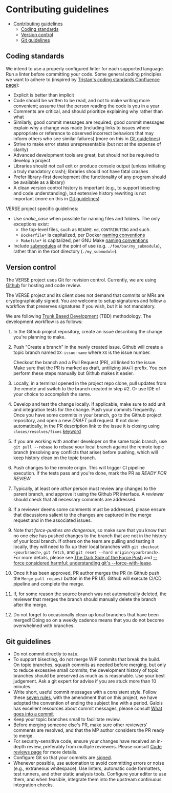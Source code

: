 # Contributing guidelines

- [Contributing guidelines](#contributing-guidelines)
  - [Coding standards](#coding-standards)
  - [Version control](#version-control)
  - [Git guidelines](#git-guidelines)


## Coding standards

We intend to use a properly configured linter for each supported language. Run a linter before committing your code. Some general coding principles we want to adhere to (inspired by [Tristan's coding standards Confluence page](https://confluence.galois.com/display/~tristan/Haskell+Coding+Standards)):

* Explicit is better than implicit
* Code should be written to be read, and not to make writing more convenient; assume that the person reading the code is you in a year
* Comments are critical, and should prioritize explaining why rather than what
* Similarly, good commit messages are required; good commit messages explain why a change was made (including links to issues where appropriate or reference to observed incorrect behaviors that may inform others who see similar failures) (more on this in [Git guidelines](#git-guidelines))
* Strive to make error states unrepresentable (but not at the expense of clarity)
* Advanced development tools are great, but should not be required to develop a project
* Libraries should not call exit or produce console output (unless initiating a truly mandatory crash); libraries should not have fatal crashes
* Prefer library-first development (the functionality of any program should be available as a library)
* A clean version control history is important (e.g., to support bisecting and code understanding), but extensive history rewriting is not important (more on this in [Git guidelines](#git-guidelines))

VERSE project specific guidelines:
* Use *snake_case* when possible for naming files and folders. The only exceptions exist:
  * the top-level files, such as `README.md`, `CONTRIBUTING` and such.
  * `Dockerfile*` is capitalized, per Docker [naming conventions](https://stackoverflow.com/a/63995752)
  * `Makefile*` is capitalized, per GNU Make [naming conventions](https://www.gnu.org/software/make/manual/make.html#Makefile-Names)
* Include [submodules](https://git-scm.com/book/en/v2/Git-Tools-Submodules) at the point of use (e.g. `./foo/bar/my_submodule`), rather than in the root directory (`./my_submodule`).

## Version control

The VERSE project uses Git for revision control. Currently, we are
using [Github][] for hosting and code review.

The VERSE project and its client does not demand that commits or MRs
are cryptographically signed.  You are welcome to setup signatures and
follow a workflow that preserves signatures if you wish, but it is not
mandatory.

We are following [Trunk Based Development](https://trunkbaseddevelopment.com/) (TBD) methodology.
The development workflow is as follows:

1. In the Github project repository, create an issue describing the change
   you're planning to make.
2. Push "Create a branch" in the newly created issue.
   Github will create a topic branch named `XX-issue-name` where `XX` is the issue number.

   Checkout the branch
    and a Pull Request (PR), all linked to the
   issue. Make sure that the PR is marked as draft, untilizing `DRAFT` prefix.
   You can perform these steps manually but Github makes it easier.
3. Locally, in a terminal opened in the project repo clone, pull updates
   from the remote and switch to the branch created in step #2.
   Or use IDE of your choice to accomplish the same.
4. Develop and test the change locally. If applicable, make sure to add
   unit and integration tests for the change.  Push your commits frequently.
   Once you have some commits in your branch, go to the Github project repository,
   and open a new *DRAFT* pull request. If not done automatically, in the PR description
   link to the issue it is closing using `closes/resolves/fixes` [keyword](https://docs.github.com/en/issues/tracking-your-work-with-issues/linking-a-pull-request-to-an-issue)
5. If you are working with another developer on
   the same topic branch, use `git pull --rebase` to rebase your local
   branch against the remote topic branch (resolving any conflicts
   that arise) before pushing, which will keep history clean on the
   topic branch.
6. Push changes to the remote origin. This will trigger CI pipeline execution.
   If the tests pass and you're done, mark the PR as *READY FOR REVIEW*
7. Typically, at least one _other_ person must review any changes to
   the parent branch, and approve it using the Github PR interface. A
   _reviewer_ should check that all necessary comments are addressed.
8. If a reviewer deems some comments must be addressed, please ensure
   that discussions salient to the changes are captured in the merge
   request and in the associated issues.
9.  Note that *force-pushes are dangerous*, so make sure that you
   know that no one else has pushed changes to the branch that are not
   in the history of your local branch.  If others on the team are
   pulling and testing it locally, they will need to fix up their
   local branches with `git checkout <yourbranch>`, `git fetch`, and
   `git reset --hard origin/<yourbranch>`. For more details, please
   see [The Dark Side of the Force Push][] and [--force considered
   harmful; understanding git's --force-with-lease][].
10. Once it has been approved, PR author merges the PR (in Github push the `Merge pull request`
   button in the PR UI). Github will execute
   CI/CD pipeline and complete the merge.
11. If, for some reason the source branch was not automatically deleted, the reviewer that merges the branch should manually delete
   the branch after the merge.
12. Do not forget to occasionally clean up local branches that have
    been merged!  Doing so on a weekly cadence means that you do not
    become overwhelmed with branches.

[The Dark Side of the Force Push]: http://willi.am/blog/2014/08/12/the-dark-side-of-the-force-push/
[--force considered harmful; understanding git's --force-with-lease]: https://developer.atlassian.com/blog/2015/04/force-with-lease/
[Magit]: https://magit.vc/
[GitKraken]: https://www.gitkraken.com/
[Github]: https://github.com/

## Git guidelines

- Do not commit directly to `main`.
- To support bisecting, do not merge WIP commits that break the build.
  On topic branches, squash commits as needed before merging, but only
  to reduce excessive small commits; the development history of topic
  branches should be preserved as much as is reasonable. Use your
  best judgement. Ask a git expert for advise if you are stuck more
  than 10 minutes.
- Write short, useful commit messages with a consistent style. Follow
  these [seven rules][], with the amendment that on this project, we
  have adopted the convention of ending the subject line with a
  period. Galois has excellent resources about commit messages, please consult
  [What goes into a commit](https://confluence.galois.com/pages/viewpage.action?pageId=82346420)
- Keep your topic branches small to facilitate review.
- Before merging someone else's PR, make sure other reviewers'
  comments are resolved, and that the MP author considers the PR ready
  to merge.
- For security-sensitive code, ensure your changes have received an
  in-depth review, preferably from multiple reviewers. Please consult [Code reviews page](https://confluence.galois.com/display/EN/Code+Reviews) for more details.
- Configure Git so that your commits are [signed][].
- Whenever possible, use automation to avoid committing errors or
  noise (e.g., extraneous whitespace).  Use linters, automatic code
  formatters, test runners, and other static analysis tools.
  Configure your editor to use them, and when feasible, integrate them
  into the upstream continuous integration checks.

[seven rules]: https://chris.beams.io/posts/git-commit/#seven-rules
[signed]: https://git-scm.com/book/en/v2/Git-Tools-Signing-Your-Work
